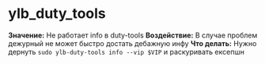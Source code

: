 # ylb_duty_tools

**Значение:** Не работает info в duty-tools
**Воздействие:** В случае проблем дежурный не может быстро достать дебажную инфу
**Что делать:** Нужно дернуть `sudo ylb-duty-tools info --vip $VIP` и раскуривать ексепшн
